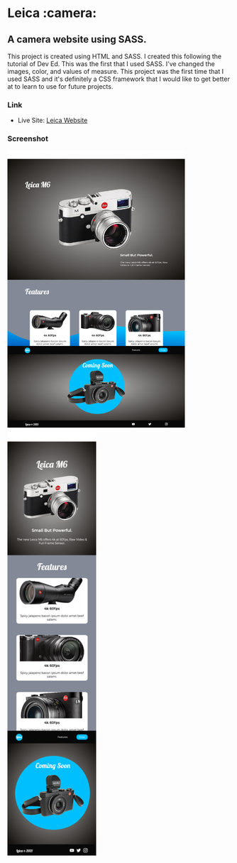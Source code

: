 <h1>Leica :camera:</h1>

<h2>A camera website using SASS.</h2>

<p>This project is created using HTML and SASS. I created this following the tutorial of Dev Ed. This was the first that I used SASS. I've changed the images, color, and values of measure. This project was the first time that I used SASS and it's definitely a CSS framework that I would like to get better at to learn to use for future projects. </p>

### Link

- Live Site: [Leica Website](https://one-color-leica.netlify.app/)

### Screenshot

<img src="/screenshots/desktop.png" width="400"><img src="/screenshots/mobile.png" width="200">
